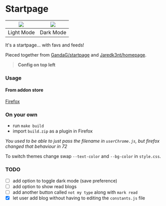 # Startpage

| ![](https://i.imgur.com/TCvyBDr.png) | ![](https://i.imgur.com/0EV7lRS.png) |
| :----------------------------------: | :----------------------------------: |
|              Light Mode              |              Dark Mode               |

It's a startpage... with favs and feeds!

Pieced together from [GandaG/startpage](https://github.com/GandaG/startpage) and [Jaredk3nt/homepage](https://github.com/Jaredk3nt/homepage).

> **Config on top left**

### Usage

#### From addon store

[Firefox](https://addons.mozilla.org/en-US/firefox/addon/meain-quicktab/)


### On your own
- run `make build`
- import `build.zip` as a plugin in Firefox

*You used to be able to just pass the filename in `userChrome.js`, but firefox changed that behaviour in 72*

To switch themes change swap `--text-color` and `--bg-color` in `style.css`.


### TODO

- [ ] add option to toggle dark mode (save preference)
- [ ] add option to show read blogs
- [ ] add another button called `not my type` along with `mark read`
- [x] let user add blog without having to editing the `constants.js` file
